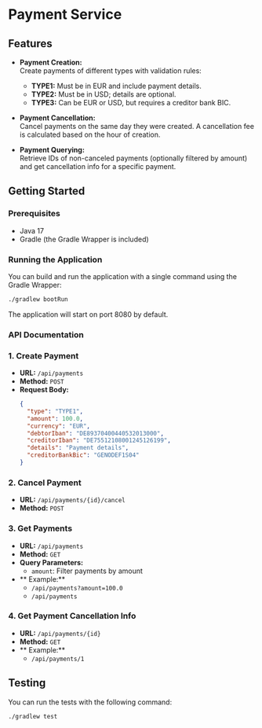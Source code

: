 # Payment Service

## Features

- **Payment Creation:**  
  Create payments of different types with validation rules:
    - **TYPE1:** Must be in EUR and include payment details.
    - **TYPE2:** Must be in USD; details are optional.
    - **TYPE3:** Can be EUR or USD, but requires a creditor bank BIC.

- **Payment Cancellation:**  
  Cancel payments on the same day they were created. A cancellation fee is calculated based on the hour of creation.

- **Payment Querying:**  
  Retrieve IDs of non-canceled payments (optionally filtered by amount) and get cancellation info for a specific payment.

## Getting Started

### Prerequisites

- Java 17
- Gradle (the Gradle Wrapper is included)

### Running the Application

You can build and run the application with a single command using the Gradle Wrapper:

```bash
./gradlew bootRun
```

The application will start on port 8080 by default.

### API Documentation

### 1. Create Payment

- **URL:** `/api/payments`
- **Method:** `POST`
- **Request Body:**
  ```json
  {
    "type": "TYPE1",
    "amount": 100.0,
    "currency": "EUR",
    "debtorIban": "DE89370400440532013000",
    "creditorIban": "DE75512108001245126199",
    "details": "Payment details",
    "creditorBankBic": "GENODEF1S04"
  }
  ```
  
### 2. Cancel Payment

- **URL:** `/api/payments/{id}/cancel`
- **Method:** `POST`

### 3. Get Payments

- **URL:** `/api/payments`
- **Method:** `GET`
- **Query Parameters:**
  - `amount`: Filter payments by amount
- ** Example:**
  - `/api/payments?amount=100.0`
  - `/api/payments`

### 4. Get Payment Cancellation Info

- **URL:** `/api/payments/{id}`
- **Method:** `GET`
- ** Example:**
  - `/api/payments/1`

## Testing

You can run the tests with the following command:

```bash
./gradlew test
```
